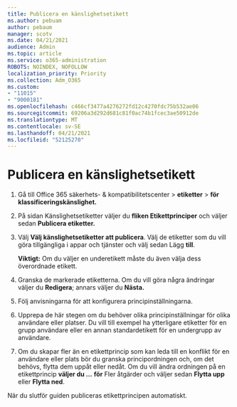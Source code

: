 ```yaml
---
title: Publicera en känslighetsetikett
ms.author: pebuam
author: pebaum
manager: scotv
ms.date: 04/21/2021
audience: Admin
ms.topic: article
ms.service: o365-administration
ROBOTS: NOINDEX, NOFOLLOW
localization_priority: Priority
ms.collection: Adm_O365
ms.custom:
- "11015"
- "9000181"
ms.openlocfilehash: c466cf3477a4276272fd12c4270fdc75b532ae06
ms.sourcegitcommit: 69206a3d292d681c81f0ac74b1fcec3ae50912de
ms.translationtype: MT
ms.contentlocale: sv-SE
ms.lasthandoff: 04/21/2021
ms.locfileid: "52125270"
---
```

# <a name="how-to-publish-a-sensitivity-label"></a>Publicera en känslighetsetikett

1. Gå till Office 365 säkerhets- & kompatibilitetscenter > **etiketter**  >  **för klassificeringskänslighet.**

1. På sidan Känslighetsetiketter väljer du **fliken Etikettprinciper** och väljer sedan **Publicera etiketter.**

1. Välj **Välj känslighetsetiketter att publicera**. Välj de etiketter som du vill göra tillgängliga i appar och tjänster och välj sedan Lägg **till**.

    **Viktigt:** Om du väljer en underetikett måste du även välja dess överordnade etikett.

1. Granska de markerade etiketterna. Om du vill göra några ändringar väljer du **Redigera**; annars väljer du **Nästa.**

1. Följ anvisningarna för att konfigurera principinställningarna.

1. Upprepa de här stegen om du behöver olika principinställningar för olika användare eller platser. Du vill till exempel ha ytterligare etiketter för en grupp användare eller en annan standardetikett för en undergrupp av användare.

1. Om du skapar fler än en etikettprincip som kan leda till en konflikt för en användare eller plats bör du granska principordningen och, om det behövs, flytta dem uppåt eller nedåt. Om du vill ändra ordningen på en etikettprincip **väljer du ...** **för** Fler åtgärder och väljer sedan **Flytta upp** eller **Flytta ned**.

När du slutför guiden publiceras etikettprincipen automatiskt.